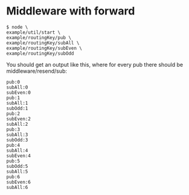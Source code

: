 # Middleware with forward

```
$ node \
example/util/start \
example/routingKey/pub \
example/routingKey/subAll \
example/routingKey/subEven \
example/routingKey/subOdd
```

You should get an output like this, where for every pub there should be middleware/resend/sub:

```
pub:0
subAll:0
subEven:0
pub:1
subAll:1
subOdd:1
pub:2
subEven:2
subAll:2
pub:3
subAll:3
subOdd:3
pub:4
subAll:4
subEven:4
pub:5
subOdd:5
subAll:5
pub:6
subEven:6
subAll:6
```
